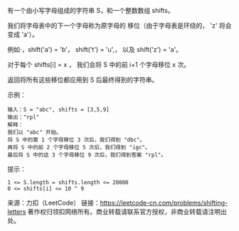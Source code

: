 有一个由小写字母组成的字符串 S，和一个整数数组 shifts。

我们将字母表中的下一个字母称为原字母的 移位（由于字母表是环绕的， 'z' 将会变成 'a'）。

例如·，shift('a') = 'b'， shift('t') = 'u',， 以及 shift('z') = 'a'。

对于每个 shifts[i] = x ， 我们会将 S 中的前 i+1 个字母移位 x 次。

返回将所有这些移位都应用到 S 后最终得到的字符串。

示例：
```
输入：S = "abc", shifts = [3,5,9]
输出："rpl"
解释： 
我们以 "abc" 开始。
将 S 中的第 1 个字母移位 3 次后，我们得到 "dbc"。
再将 S 中的前 2 个字母移位 5 次后，我们得到 "igc"。
最后将 S 中的这 3 个字母移位 9 次后，我们得到答案 "rpl"。
```

提示：
```
1 <= S.length = shifts.length <= 20000
0 <= shifts[i] <= 10 ^ 9
```

来源：力扣（LeetCode）
链接：https://leetcode-cn.com/problems/shifting-letters
著作权归领扣网络所有。商业转载请联系官方授权，非商业转载请注明出处。